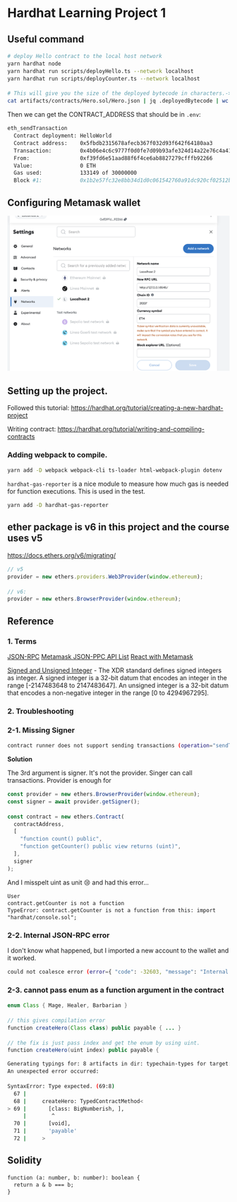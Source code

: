 # Hardhat Learning Project 1

## Useful command

```bash
# deploy Hello contract to the local host network
yarn hardhat node
yarn hardhat run scripts/deployHello.ts --network localhost
yarn hardhat run scripts/deployCounter.ts --network localhost

# This will give you the size of the deployed bytecode in characters.-> do brew install jq on mac
cat artifacts/contracts/Hero.sol/Hero.json | jq .deployedBytecode | wc
```

Then we can get the CONTRACT_ADDRESS that should be in `.env`:

```bash
eth_sendTransaction
  Contract deployment: HelloWorld
  Contract address:    0x5fbdb2315678afecb367f032d93f642f64180aa3
  Transaction:         0x4b06e4c6c9777f0d0fe7d09b93afe324d14a22e76c4a415206dcfa6a1b6ed64e
  From:                0xf39fd6e51aad88f6f4ce6ab8827279cfffb92266
  Value:               0 ETH
  Gas used:            133149 of 30000000
  Block #1:            0x1b2e57fc32e8bb34d1d0c061542760a91dc920cf02512b22fff02b92877aad15
```

## Configuring Metamask wallet

<img src="docs/local-network-config.png" />

## Setting up the project.

Followed this tutorial: https://hardhat.org/tutorial/creating-a-new-hardhat-project

Writing contract: https://hardhat.org/tutorial/writing-and-compiling-contracts

### Adding webpack to compile.

```bash
yarn add -D webpack webpack-cli ts-loader html-webpack-plugin dotenv
```

`hardhat-gas-reporter` is a nice module to measure how much gas is needed for function executions. This is used in the test.

```bash
yarn add -D hardhat-gas-reporter
```

## ether package is v6 in this project and the course uses v5

https://docs.ethers.org/v6/migrating/

```ts
// v5
provider = new ethers.providers.Web3Provider(window.ethereum);

// v6:
provider = new ethers.BrowserProvider(window.ethereum);
```

## Reference

### 1. Terms

[JSON-RPC](https://www.jsonrpc.org/specification)
[Metamask JSON-PPC API List](https://docs.metamask.io/wallet/reference/json-rpc-api/)
[React with Metamask](https://docs.metamask.io/wallet/tutorials/react-dapp-local-state/)

[Signed and Unsigned Integer](https://www.ibm.com/docs/en/aix/7.2?topic=types-signed-unsigned-integers) - The XDR standard defines signed integers as integer. A signed integer is a 32-bit datum that encodes an integer in the range [-2147483648 to 2147483647]. An unsigned integer is a 32-bit datum that encodes a non-negative integer in the range [0 to 4294967295].

### 2. Troubleshooting

### 2-1. Missing Signer

```bash
contract runner does not support sending transactions (operation="sendTransaction", code=UNSUPPORTED_OPERATION, version=6.11.1)
```

**Solution**

The 3rd argument is signer. It's not the provider. Singer can call transactions. Provider is enough for

```js
const provider = new ethers.BrowserProvider(window.ethereum);
const signer = await provider.getSigner();

const contract = new ethers.Contract(
  contractAddress,
  [
    "function count() public",
    "function getCounter() public view returns (uint)",
  ],
  signer
);
```

And I misspelt uint as unit 😢 and had this error...

```
User
contract.getCounter is not a function
TypeError: contract.getCounter is not a function from this: import "hardhat/console.sol";
```

### 2-2. Internal JSON-RPC error

I don't know what happened, but I imported a new account to the wallet and it worked.

```bash
could not coalesce error (error={ "code": -32603, "message": "Internal JSON-RPC error." })
```

### 2-3. cannot pass enum as a function argument in the contract

```java
enum Class { Mage, Healer, Barbarian }

// this gives compilation error
function createHero(Class class) public payable { ... }

// the fix is just pass index and get the enum by using uint.
function createHero(uint index) public payable {

```

```bash
Generating typings for: 8 artifacts in dir: typechain-types for target: ethers-v6
An unexpected error occurred:

SyntaxError: Type expected. (69:8)
  67 |
  68 |     createHero: TypedContractMethod<
> 69 |       [class: BigNumberish, ],
     |        ^
  70 |       [void],
  71 |       'payable'
  72 |     >
```

## Solidity

```sol
function (a: number, b: number): boolean {
  return a & b === b;
}
```
